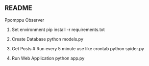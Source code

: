 README
---

Ppomppu Observer

1. Set environment
		pip install -r requirements.txt

2. Create Database
		python models.py

3. Get Posts
		# Run every 5 minute use like crontab
		python spider.py

4. Run Web Application
		python app.py
